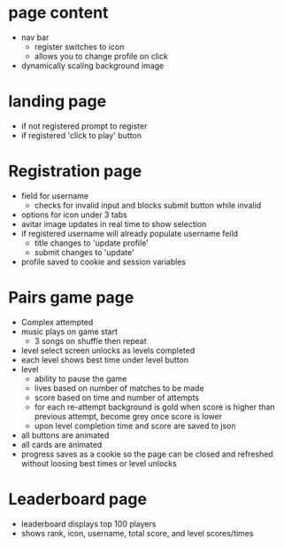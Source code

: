 # page content
- nav bar
    - register switches to icon
    - allows you to change profile on click
- dynamically scaling background image

# landing page
- if not registered prompt to register
- if registered 'click to play' button

# Registration page
- field for username
    - checks for invalid input and blocks submit button while invalid
- options for icon under 3 tabs
- avitar image updates in real time to show selection
- if registered username will already populate username feild
    - title changes to 'update profile'
    - submit changes to 'update'
- profile saved to cookie and session variables

# Pairs game page
- Complex attempted
- music plays on game start
    - 3 songs on shuffle then repeat
- level select screen unlocks as levels completed
- each level shows best time under level button
- level
    - ability to pause the game
    - lives based on number of matches to be made
    - score based on time and number of attempts
    - for each re-attempt background is gold when score is higher than previous attempt, become grey once score is lower
    - upon level completion time and score are saved to json
- all buttons are animated
- all cards are animated
- progress saves as a cookie so the page can be closed and refreshed without loosing best times or level unlocks 

# Leaderboard page
- leaderboard displays top 100 players
- shows rank, icon, username, total score, and level scores/times
